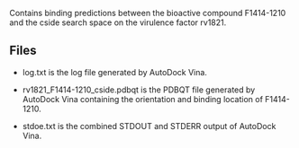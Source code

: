 Contains binding predictions between the bioactive compound F1414-1210 and the cside search space on the virulence factor rv1821.

## Files

- log.txt is the log file generated by AutoDock Vina.

- rv1821_F1414-1210_cside.pdbqt is the PDBQT file generated by AutoDock Vina containing the orientation and binding location of F1414-1210.

- stdoe.txt is the combined STDOUT and STDERR output of AutoDock Vina.

